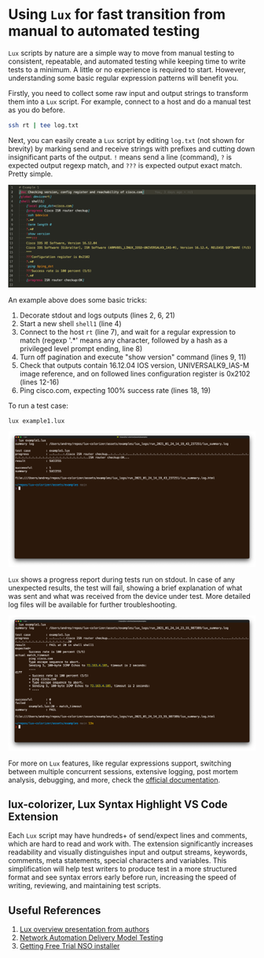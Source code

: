 # Using `Lux` for fast transition from manual to automated testing

`Lux` scripts by nature are a simple way to move from manual testing to
consistent, repeatable, and automated testing while keeping time to write tests
to a minimum. A little or no experience is required to start. However,
understanding some basic regular expression patterns will benefit you.

Firstly, you need to collect some raw input and output strings to transform them
into a `Lux` script. For example, connect to a host and do a manual test as you
do before.

```sh
ssh rt | tee log.txt
```

Next, you can easily create a `Lux` script by editing `log.txt` (not shown for
brevity) by marking send and receive strings with prefixes and cutting down
insignificant parts of the output. `!` means send a line (command), `?` is
expected output regexp match, and `???` is expected output exact match. Pretty
simple.

![An example](https://github.com/andreygrechin/lux-colorizer/raw/main/assets/images/example-color.png)

An example above does some basic tricks:

1. Decorate stdout and logs outputs (lines 2, 6, 21)
2. Start a new shell `shell1` (line 4)
3. Connect to the host `rt` (line 7), and wait for a regular expression to match
   (regexp '.*' means any character, followed by a hash as a privileged level
   prompt ending, line 8)
4. Turn off pagination and execute "show version" command (lines 9, 11)
5. Check that outputs contain 16.12.04 IOS version, UNIVERSALK9_IAS-M image
   reference, and on followed lines configuration register is 0x2102 (lines
   12-16)
6. Ping cisco.com, expecting 100% success rate (lines 18, 19)

To run a test case:

```sh
lux example1.lux
```

![Example of success](https://github.com/andreygrechin/lux-colorizer/raw/main/assets/images/success.png)

`Lux` shows a progress report during tests run on stdout. In case of any
unexpected results, the test will fail, showing a brief explanation of what was
sent and what was received from the device under test. More detailed log files
will be available for further troubleshooting.

![Example of fail](https://github.com/andreygrechin/lux-colorizer/raw/main/assets/images/fail.png)

For more on `Lux` features, like regular expressions support, switching between
multiple concurrent sessions, extensive logging, post mortem analysis,
debugging, and more, check the
[official documentation](https://github.com/hawk/lux/blob/master/doc/lux.md).

## lux-colorizer, Lux Syntax Highlight VS Code Extension

Each `Lux` script may have hundreds+ of send/expect lines and comments, which
are hard to read and work with. The extension significantly increases
readability and visually distinguishes input and output streams, keywords,
comments, meta statements, special characters and variables. This simplification
will help test writers to produce test in a more structured format and see
syntax errors early before run, increasing the speed of writing, reviewing, and
maintaining test scripts.

## Useful References

1. [Lux overview presentation from authors](https://www.youtube.com/watch?v=Nu15YOpmCKQ)
1. [Network Automation Delivery Model Testing](https://developer.cisco.com/docs/network-automation-delivery-model/#!test/test)
1. [Getting Free Trial NSO installer](https://developer.cisco.com/docs/nso/#!getting-and-installing-nso)
